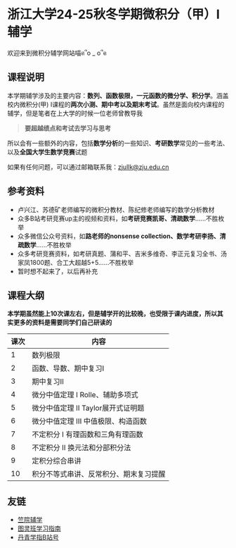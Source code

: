# 浙江大学24-25秋冬学期微积分（甲）I辅学

欢迎来到微积分辅学网站喵ฅ՞o _ o՞ฅ


## 课程说明

本学期辅学涉及的主要内容：**数列、函数极限，一元函数的微分学、积分学**。涵盖校内微积分(甲) I课程的**两次小测、期中考以及期末考试**。虽然是面向校内课程的辅学，但是笔者在上大学的时候一位老师曾教导我

> **要超越绩点和考试去学习与思考**

所以会有一些额外的内容，包括**数学分析**的一些知识、**考研数学**常见的一些考法、以及**全国大学生数学竞赛**试题

如果有任何问题，可以通过邮箱联系我：zjullk@zju.edu.cn

## 参考资料

- 卢兴江、苏德矿老师编写的微积分教材、陈纪修老师编写的数学分析教材
- 众多B站考研竞赛up主的视频和资料，如**考研竞赛凯哥、清疏数学**……不胜枚举
- 众多微信公众号资料，如**路老师的nonsense collection、数学考研李扬、清疏数学**……不胜枚举
- 众多考研竞赛资料，如考研真题、蒲和平、吉米多维奇、李正元复习全书、汤家凤1800题、合工大超越5+5……不胜枚举
- 暂时想不起来了，以后再补充

## 课程大纲

**本学期虽然能上10次课左右，但是辅学开的比较晚，也受限于课内进度，所以其实更多的资料是需要同学们自己研读的**

|课次|内容|
|---|---|
|1| 数列极限|   
|2| 函数、导数、期中复习I|
|3| 期中复习II|
|4| 微分中值定理 I Rolle、辅助多项式|
|5| 微分中值定理 II Taylor展开式证明题|
|6| 微分中值定理 III 中值极限、构造函数|
|7| 不定积分 I 有理函数和三角有理函数|
|8| 不定积分 II 换元法和分部积分法|
|9| 定积分综合串讲 |
|10| 积分不等式串讲、反常积分、期末复习提醒|

## 友链

- [竺院辅学](https://ckc-agc.bowling233.top/) 
- [图灵班学习指南](https://zju-turing.github.io/TuringCourses/)
- [丹青学指B站号](https://space.bilibili.com/389626435)

